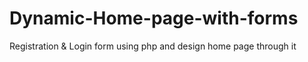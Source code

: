 # Dynamic-Home-page-with-forms
Registration &amp; Login form using php and design home page through it
